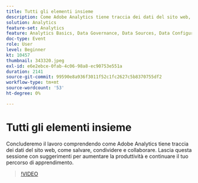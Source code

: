 ```yaml
---
title: Tutti gli elementi insieme
description: Come Adobe Analytics tiene traccia dei dati del sito web, come salvare, condividere e collaborare.
solution: Analytics
feature-set: Analytics
feature: Analytics Basics, Data Governance, Data Sources, Data Configuration and Collection
doc-type: Event
role: User
level: Beginner
kt: 10457
thumbnail: 343320.jpeg
exl-id: e6e2ebce-0fab-4c06-98a8-ec90753e551a
duration: 2141
source-git-commit: 99590e8a936f3011f52c1fc2627c5b8370755df2
workflow-type: tm+mt
source-wordcount: '53'
ht-degree: 0%

---
```


# Tutti gli elementi insieme

Concluderemo il lavoro comprendendo come Adobe Analytics tiene traccia dei dati del sito web, come salvare, condividere e collaborare. Lascia questa sessione con suggerimenti per aumentare la produttività e continuare il tuo percorso di apprendimento.

>[!VIDEO](https://video.tv.adobe.com/v/343320/?quality=12&learn=on)
